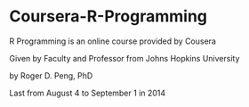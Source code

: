 Coursera-R-Programming
======================

R Programming is an online course provided by Cousera 

Given by Faculty and Professor from Johns Hopkins University 

by Roger D. Peng, PhD 

Last from August 4 to September 1 in 2014
